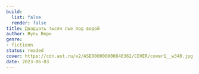 ```yaml
---
build:
  list: false
  render: false
title: Двадцать тысяч лье под водой
author: Жуль Верн
genre:
- fictionn
status: readed
cover: https://cdn.ast.ru/v2/ASE000000000840362/COVER/cover1__w340.jpg
date: 2023-06-03
---
```


